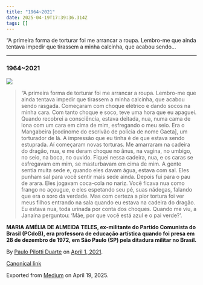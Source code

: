```yaml
---
title: "1964~2021"
date: 2025-04-19T17:39:36.314Z
tags: []
---
```


“A primeira forma de torturar foi me arrancar a roupa. Lembro-me que ainda tentava impedir que tirassem a minha calcinha, que acabou sendo…

* * *

### 1964~2021

![](https://cdn-images-1.medium.com/max/800/1*oOBo8_1ItsShhaJl2LyV8Q.png)

> “A primeira forma de torturar foi me arrancar a roupa. Lembro-me que ainda tentava impedir que tirassem a minha calcinha, que acabou sendo rasgada. Começaram com choque elétrico e dando socos na minha cara. Com tanto choque e soco, teve uma hora que eu apaguei. Quando recobrei a consciência, estava deitada, nua, numa cama de lona com um cara em cima de mim, esfregando o meu seio. Era o Mangabeira \[codinome do escrivão de polícia de nome Gaeta\], um torturador de lá. A impressão que eu tinha é de que estava sendo estuprada. Aí começaram novas torturas. Me amarraram na cadeira do dragão, nua, e me deram choque no ânus, na vagina, no umbigo, no seio, na boca, no ouvido. Fiquei nessa cadeira, nua, e os caras se esfregavam em mim, se masturbavam em cima de mim. A gente sentia muita sede e, quando eles davam água, estava com sal. Eles punham sal para você sentir mais sede ainda. Depois fui para o pau de arara. Eles jogavam coca-cola no nariz. Você ficava nua como frango no açougue, e eles espetando seu pé, suas nádegas, falando que era o soro da verdade. Mas com certeza a pior tortura foi ver meus filhos entrando na sala quando eu estava na cadeira do dragão. Eu estava nua, toda urinada por conta dos choques. Quando me viu, a Janaína perguntou: ‘Mãe, por que você está azul e o pai verde?’.

**MARIA AMÉLIA DE ALMEIDA TELES, ex-militante do Partido Comunista do Brasil (PCdoB), era professora de educação artística quando foi presa em 28 de dezembro de 1972, em São Paulo (SP) pela ditadura militar no Brasil.**

By [Paulo Pilotti Duarte](https://medium.com/@paulopilotti) on [April 1, 2021](https://medium.com/p/3363efd4830a).

[Canonical link](https://medium.com/@paulopilotti/1964-2021-3363efd4830a)

Exported from [Medium](https://medium.com) on April 19, 2025.